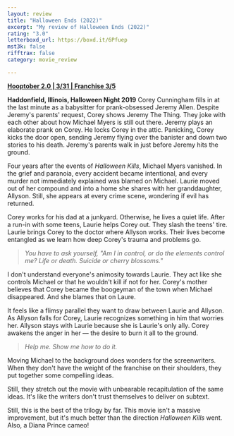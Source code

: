 ```yaml
---
layout: review
title: "Halloween Ends (2022)"
excerpt: "My review of Halloween Ends (2022)"
rating: "3.0"
letterboxd_url: https://boxd.it/6Pfuep
mst3k: false
rifftrax: false
category: movie_review

---
```


<b><a href="https://boxd.it/pRPis/detail" title="Hooptober 2.0 | 3/31 | Franchise 3/5">Hooptober 2.0 | 3/31 | Franchise 3/5</a></b>

<b>Haddonfield, Illinois, Halloween Night 2019</b>
Corey Cunningham fills in at the last minute as a babysitter for prank-obsessed Jeremy Allen. Despite Jeremy's parents' request, Corey shows Jeremy The Thing. They joke with each other about how Michael Myers is still out there. Jeremy plays an elaborate prank on Corey. He locks Corey in the attic.  Panicking, Corey kicks the door open, sending Jeremy flying over the banister and down two stories to his death. Jeremy's parents walk in just before Jeremy hits the ground.

Four years after the events of <i>Halloween Kills</i>, Michael Myers vanished. In the grief and paranoia, every accident became intentional, and every murder not immediately explained was blamed on Michael. Laurie moved out of her compound and into a home she shares with her granddaughter, Allyson. Still, she appears at every crime scene, wondering if evil has returned.

Corey works for his dad at a junkyard. Otherwise, he lives a quiet life. After a run-in with some teens, Laurie helps Corey out. They slash the teens' tire. Laurie brings Corey to the doctor where Allyson works. Their lives become entangled as we learn how deep Corey's trauma and problems go.
<blockquote><i>You have to ask yourself, "Am I in control, or do the elements control me? Life or death. Suicide or cherry blossoms."</i></blockquote>I don't understand everyone's animosity towards Laurie. They act like she controls Michael or that he wouldn't kill if not for her. Corey's mother believes that Corey became the boogeyman of the town when Michael disappeared. And she blames that on Laure.

It feels like a flimsy parallel they want to draw between Laurie and Allyson. As Allyson falls for Corey,  Laurie recognizes something in him that worries her. Allyson stays with Laurie because she is Laurie's only ally. Corey awakens the anger in her — the desire to burn it all to the ground.
<blockquote><i>Help me. Show me how to do it.</i></blockquote>Moving Michael to the background does wonders for the screenwriters. When they don't have the weight of the franchise on their shoulders, they put together some compelling ideas.

Still, they stretch out the movie with unbearable recapitulation of the same ideas. It's like the writers don't trust themselves to deliver on subtext.

Still, this is the best of the trilogy by far. This movie isn't a massive improvement, but it's much better than the direction <i>Halloween Kills</i> went. Also, a Diana Prince cameo!